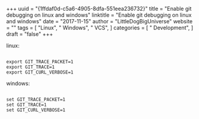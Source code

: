 +++ 
uuid = "{1ffdaf0d-c5a6-4905-8dfa-551eea236732}" 
title = "Enable git debugging on linux and windows" 
linktitle = "Enable git debugging on linux and windows" 
date = "2017-11-15" 
author = "LittleDogBigUniverse"
website = "" 
tags = [ "Linux", " Windows", " VCS",  ] 
categories = [ " Development",  ] 
draft = "false" 
+++ 

linux:

```less

export GIT_TRACE_PACKET=1
export GIT_TRACE=1
export GIT_CURL_VERBOSE=1

```

windows:

```les

set GIT_TRACE_PACKET=1
set GIT_TRACE=1
set GIT_CURL_VERBOSE=1

``` 
